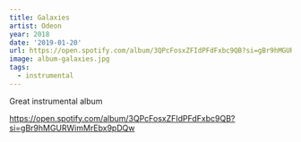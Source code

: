 ```yaml
---
title: Galaxies
artist: Odeon
year: 2018
date: '2019-01-20'
url: https://open.spotify.com/album/3QPcFosxZFIdPFdFxbc9QB?si=gBr9hMGURWimMrEbx9pDQw
image: album-galaxies.jpg
tags:
  - instrumental
---
```


Great instrumental album

https://open.spotify.com/album/3QPcFosxZFIdPFdFxbc9QB?si=gBr9hMGURWimMrEbx9pDQw
